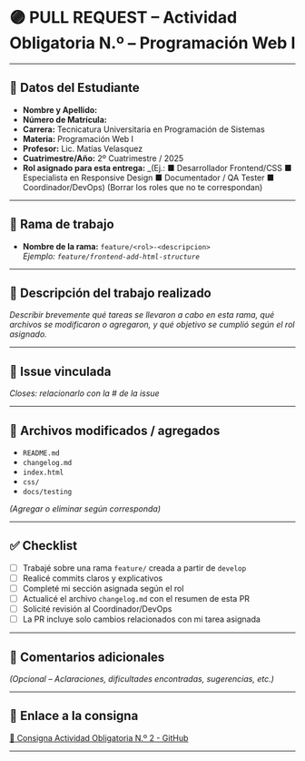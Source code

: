 # 🟣 PULL REQUEST – Actividad Obligatoria N.º  – Programación Web I

---

## 📌 Datos del Estudiante

- **Nombre y Apellido:**  
- **Número de Matrícula:**  
- **Carrera:** Tecnicatura Universitaria en Programación de Sistemas  
- **Materia:** Programación Web I  
- **Profesor:** Lic. Matías Velasquez  
- **Cuatrimestre/Año:** 2º Cuatrimestre / 2025  
- **Rol asignado para esta entrega:** _(Ej.:
 ■ Desarrollador Frontend/CSS
 ■ Especialista en Responsive Design
 ■ Documentador / QA Tester
 ■ Coordinador/DevOps)
 (Borrar los roles que no te correspondan)

---

## 📂 Rama de trabajo

- **Nombre de la rama:** `feature/<rol>-<descripcion>`  
  _Ejemplo: `feature/frontend-add-html-structure`_

---

## 📝 Descripción del trabajo realizado

_Describir brevemente qué tareas se llevaron a cabo en esta rama, qué archivos se modificaron o agregaron, y qué objetivo se cumplió según el rol asignado._

---

## 🔗 Issue vinculada

_Closes: relacionarlo con la # de la issue_

---

## 📄 Archivos modificados / agregados

- `README.md`
- `changelog.md`
- `index.html`
- `css/` 
- `docs/testing` 

_(Agregar o eliminar según corresponda)_

---

## ✅ Checklist

- [ ] Trabajé sobre una rama `feature/` creada a partir de `develop`
- [ ] Realicé commits claros y explicativos
- [ ] Completé mi sección asignada según el rol
- [ ] Actualicé el archivo `changelog.md` con el resumen de esta PR
- [ ] Solicité revisión al Coordinador/DevOps
- [ ] La PR incluye solo cambios relacionados con mi tarea asignada

---

## 🧠 Comentarios adicionales

_(Opcional – Aclaraciones, dificultades encontradas, sugerencias, etc.)_

---

## 🧾 Enlace a la consigna

[📄 Consigna Actividad Obligatoria N.º 2 - GitHub](https://github.com/TuUsuario/TuRepositorio/blob/main/README.md)

---